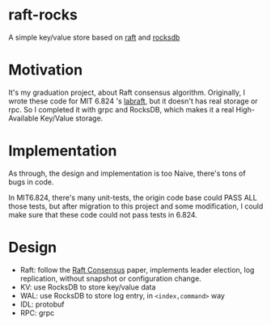 # raft-rocks
A simple key/value store based on [raft][1] and [rocksdb][2]

# Motivation
It's my graduation project, about Raft consensus algorithm. 
Originally, I wrote these code for MIT 6.824 's [labraft][3], but it doesn't has real storage or rpc. 
So I completed it with grpc and RocksDB, which makes it a real High-Available Key/Value storage.

# Implementation
As through, the design and implementation is too Naive, there's tons of bugs in code. 

In MIT6.824, there's many unit-tests, the origin code base could PASS ALL those tests, but after migration to this project and some modification, 
I could make sure that these code could not pass tests in 6.824.

# Design
- Raft: follow the [Raft Consensus][1] paper, implements leader election, log replication, without snapshot or configuration change.
- KV: use RocksDB to store key/value data
- WAL: use RocksDB to store log entry, in `<index,command>` way
- IDL: protobuf
- RPC: grpc

[1]: https://www.usenix.org/system/files/conference/atc14/atc14-paper-ongaro.pdf
[2]: https://github.com/facebook/rocksdb
[3]: https://github.com/HelloCodeMing/MIT6.824
